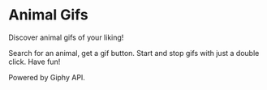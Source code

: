 # Animal Gifs
Discover animal gifs of your liking! 

Search for an animal, get a gif button.
Start and stop gifs with just a double click.
Have fun!

Powered by Giphy API.
